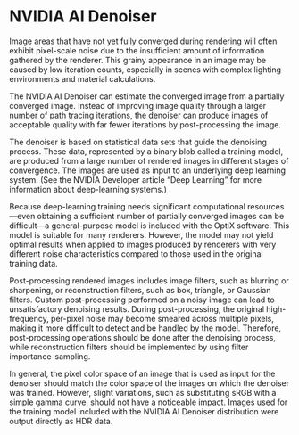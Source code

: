# NVIDIA AI Denoiser

Image areas that have not yet fully converged during rendering will often exhibit pixel-scale noise due to the insufficient amount of information gathered by the renderer. This grainy appearance in an image may be caused by low iteration counts, especially in scenes with complex lighting environments and material calculations.

The NVIDIA AI Denoiser can estimate the converged image from a partially converged image. Instead of improving image quality through a larger number of path tracing iterations, the denoiser can produce images of acceptable quality with far fewer iterations by post-processing the image.

The denoiser is based on statistical data sets that guide the denoising process. These data, represented by a binary blob called a training model, are produced from a large number of rendered images in different stages of convergence. The images are used as input to an underlying deep learning system. (See the NVIDIA Developer article “Deep Learning” for more information about deep-learning systems.)

Because deep-learning training needs significant computational resources—even obtaining a sufficient number of partially converged images can be difficult—a general-purpose model is included with the OptiX software. This model is suitable for many renderers. However, the model may not yield optimal results when applied to images produced by renderers with very different noise characteristics compared to those used in the original training data.

Post-processing rendered images includes image filters, such as blurring or sharpening, or reconstruction filters, such as box, triangle, or Gaussian filters. Custom post-processing performed on a noisy image can lead to unsatisfactory denoising results. During post-processing, the original high-frequency, per-pixel noise may become smeared across multiple pixels, making it more difficult to detect and be handled by the model. Therefore, post-processing operations should be done after the denoising process, while reconstruction filters should be implemented by using filter importance-sampling.

In general, the pixel color space of an image that is used as input for the denoiser should match the color space of the images on which the denoiser was trained. However, slight variations, such as substituting sRGB with a simple gamma curve, should not have a noticeable impact. Images used for the training model included with the NVIDIA AI Denoiser distribution were output directly as HDR data.


